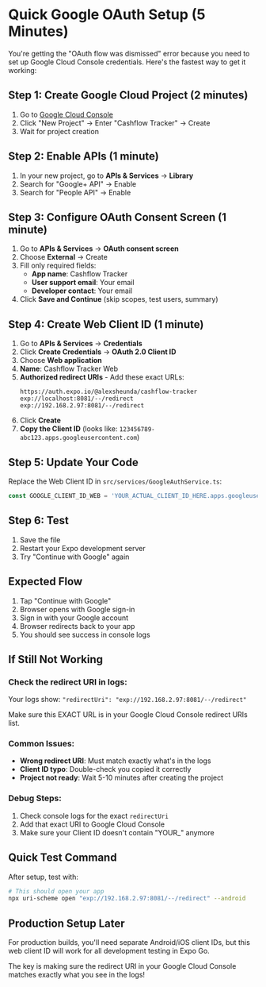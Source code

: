 # Quick Google OAuth Setup (5 Minutes)

You're getting the "OAuth flow was dismissed" error because you need to set up Google Cloud Console credentials. Here's the fastest way to get it working:

## Step 1: Create Google Cloud Project (2 minutes)

1. Go to [Google Cloud Console](https://console.cloud.google.com/)
2. Click "New Project" → Enter "Cashflow Tracker" → Create
3. Wait for project creation

## Step 2: Enable APIs (1 minute)

1. In your new project, go to **APIs & Services** → **Library**
2. Search for "Google+ API" → Enable
3. Search for "People API" → Enable

## Step 3: Configure OAuth Consent Screen (1 minute)

1. Go to **APIs & Services** → **OAuth consent screen**
2. Choose **External** → Create
3. Fill only required fields:
   - **App name**: Cashflow Tracker
   - **User support email**: Your email
   - **Developer contact**: Your email
4. Click **Save and Continue** (skip scopes, test users, summary)

## Step 4: Create Web Client ID (1 minute)

1. Go to **APIs & Services** → **Credentials**
2. Click **Create Credentials** → **OAuth 2.0 Client ID**
3. Choose **Web application**
4. **Name**: Cashflow Tracker Web
5. **Authorized redirect URIs** - Add these exact URLs:
   ```
   https://auth.expo.io/@alexsheunda/cashflow-tracker
   exp://localhost:8081/--/redirect
   exp://192.168.2.97:8081/--/redirect
   ```
6. Click **Create**
7. **Copy the Client ID** (looks like: `123456789-abc123.apps.googleusercontent.com`)

## Step 5: Update Your Code

Replace the Web Client ID in `src/services/GoogleAuthService.ts`:

```typescript
const GOOGLE_CLIENT_ID_WEB = 'YOUR_ACTUAL_CLIENT_ID_HERE.apps.googleusercontent.com';
```

## Step 6: Test

1. Save the file
2. Restart your Expo development server
3. Try "Continue with Google" again

## Expected Flow

1. Tap "Continue with Google"
2. Browser opens with Google sign-in
3. Sign in with your Google account
4. Browser redirects back to your app
5. You should see success in console logs

## If Still Not Working

### Check the redirect URI in logs:
Your logs show: `"redirectUri": "exp://192.168.2.97:8081/--/redirect"`

Make sure this EXACT URL is in your Google Cloud Console redirect URIs list.

### Common Issues:
- **Wrong redirect URI**: Must match exactly what's in the logs
- **Client ID typo**: Double-check you copied it correctly
- **Project not ready**: Wait 5-10 minutes after creating the project

### Debug Steps:
1. Check console logs for the exact `redirectUri`
2. Add that exact URI to Google Cloud Console
3. Make sure your Client ID doesn't contain "YOUR_" anymore

## Quick Test Command

After setup, test with:
```bash
# This should open your app
npx uri-scheme open "exp://192.168.2.97:8081/--/redirect" --android
```

## Production Setup Later

For production builds, you'll need separate Android/iOS client IDs, but this web client ID will work for all development testing in Expo Go.

The key is making sure the redirect URI in your Google Cloud Console matches exactly what you see in the logs!
